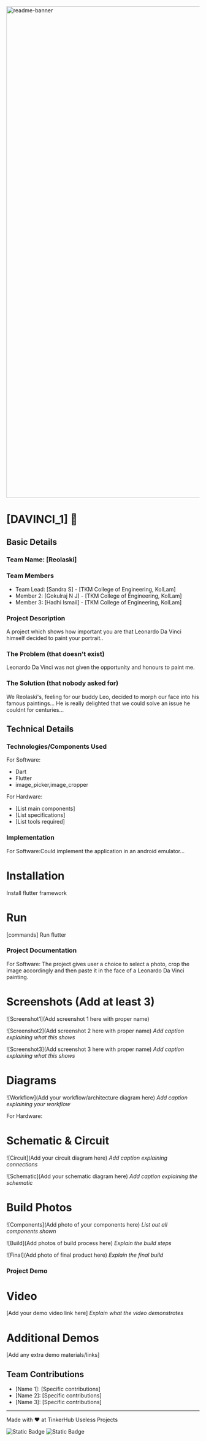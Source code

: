 <img width="1280" alt="readme-banner" src="https://github.com/user-attachments/assets/35332e92-44cb-425b-9dff-27bcf1023c6c">

# [DAVINCI_1] 🎯


## Basic Details
### Team Name: [Reolaski]


### Team Members
- Team Lead: [Sandra S] - [TKM College of Engineering, KolLam]
- Member 2: [Gokulraj N J] - [TKM College of Engineering, KolLam]
- Member 3: [Hadhi Ismail] - [TKM College of Engineering, KolLam]

### Project Description
A project which shows how important you are that Leonardo Da Vinci himself decided to paint your portrait..

### The Problem (that doesn't exist)
Leonardo Da Vinci was not given the opportunity and honours to paint me.

### The Solution (that nobody asked for)
We Reolaski's, feeling for our buddy Leo, decided to morph our face into his famous paintings...
He is really delighted that we could solve an issue he couldnt for centuries...

## Technical Details
### Technologies/Components Used
For Software:
- Dart
- Flutter
- image_picker,image_cropper
  

For Hardware:
- [List main components]
- [List specifications]
- [List tools required]

### Implementation
For Software:Could implement the application in an android emulator...
# Installation
Install flutter framework 

# Run
[commands]
Run flutter
### Project Documentation
For Software:
The project gives user a choice to select a photo, crop the image accordingly and then paste it in the face of 
a Leonardo Da Vinci painting.
# Screenshots (Add at least 3)
![Screenshot1](Add screenshot 1 here with proper name)


![Screenshot2](Add screenshot 2 here with proper name)
*Add caption explaining what this shows*

![Screenshot3](Add screenshot 3 here with proper name)
*Add caption explaining what this shows*

# Diagrams
![Workflow](Add your workflow/architecture diagram here)
*Add caption explaining your workflow*

For Hardware:

# Schematic & Circuit
![Circuit](Add your circuit diagram here)
*Add caption explaining connections*

![Schematic](Add your schematic diagram here)
*Add caption explaining the schematic*

# Build Photos
![Components](Add photo of your components here)
*List out all components shown*

![Build](Add photos of build process here)
*Explain the build steps*

![Final](Add photo of final product here)
*Explain the final build*

### Project Demo
# Video
[Add your demo video link here]
*Explain what the video demonstrates*

# Additional Demos
[Add any extra demo materials/links]

## Team Contributions
- [Name 1]: [Specific contributions]
- [Name 2]: [Specific contributions]
- [Name 3]: [Specific contributions]

---
Made with ❤️ at TinkerHub Useless Projects 

![Static Badge](https://img.shields.io/badge/TinkerHub-24?color=%23000000&link=https%3A%2F%2Fwww.tinkerhub.org%2F)
![Static Badge](https://img.shields.io/badge/UselessProject--24-24?link=https%3A%2F%2Fwww.tinkerhub.org%2Fevents%2FQ2Q1TQKX6Q%2FUseless%2520Projects)



